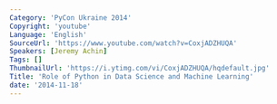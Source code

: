 ```yaml
---
Category: 'PyCon Ukraine 2014'
Copyright: 'youtube'
Language: 'English'
SourceUrl: 'https://www.youtube.com/watch?v=CoxjADZHUQA'
Speakers: [Jeremy Achin]
Tags: []
ThumbnailUrl: 'https://i.ytimg.com/vi/CoxjADZHUQA/hqdefault.jpg'
Title: 'Role of Python in Data Science and Machine Learning'
date: '2014-11-18'
---
```


